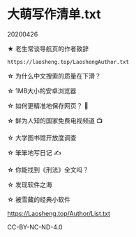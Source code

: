 大萌写作清单.txt
==================
20200426


★	老生常谈导航页的作者致辞

    https://laosheng.top/LaoshengAuthor.txt
    
☆	为什么中文搜索的质量在下滑？ 

☆	1MB大小的安卓浏览器

☆	如何更精准地保存网页？ 🌠

☆	鲜为人知的国家免费电视频道 📺

☆	大学图书馆开放度调查

☆	笨笨地写日记 ✍

☆	你能找到《刑法》全文吗？

☆	发现软件之海

☆	被雪藏的经典小软件


  https://Laosheng.top/Author/List.txt
  
  CC-BY-NC-ND-4.0
